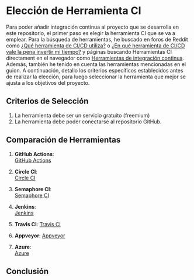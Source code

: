 # Elección de Herramienta CI  

Para poder añadir integración continua al proyecto que se desarrolla en este repositorio, el primer paso es elegir la herramienta CI que se va a emplear. Para la búsqueda de herramientas, he buscado en foros de Reddit como [¿Qué herramienta de CI/CD utiliza?](https://www.reddit.com/r/devops/comments/1hm24sj/which_cicd_tool_do_you_use/?tl=es-es&rdt=51106) o [¿En qué herramienta de CI/CD vale la pena invertir mi tiempo?](https://www.reddit.com/r/devops/comments/12ekx2i/which_cicd_tool_is_the_most_worthy_to_invest_my/?tl=es-es) y páginas buscando Herramientas CI directament en el navegador como [Herramientas de integración continua](https://www.atlassian.com/es/continuous-delivery/continuous-integration/tools). Además, también he tenido en cuenta las herramientas mencionadas en el guion. A continuación, detallo los criterios específicos establecidos antes de realizar la elección, para luego seleccionar la herramienta que mejor se ajusta a los objetivos del proyecto.   

## Criterios de Selección  

1. La herramienta debe ser un servicio gratuito (freemium) 
2. La herramienta debe poder conectarse al repositorio GitHub.  

## Comparación de Herramientas  

1. **GitHub Actions**:  
    [GitHub Actions](https://github.com/features/actions)  
    

2. **Circle CI**:  
    [Circle CI](https://circleci.com/)  
    

3. **Semaphore CI**:  
    [Semaphore CI](https://semaphoreci.com/)    
    

4. **Jenkins**:  
    [Jenkins](https://www.jenkins.io/)  
    

5. **Travis CI**:
    [Travis CI](https://www.travis-ci.com/)  
    

6. **Appveyor**:
    [Appveyor](https://www.appveyor.com/)


7. **Azure**:  
    [Azure](https://azure.microsoft.com/es-es/)  


## Conclusión  